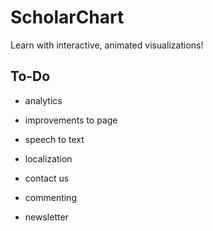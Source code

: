 # ScholarChart

Learn with interactive, animated visualizations!

## To-Do

* analytics

* improvements to page
* speech to text
* localization
* contact us
* commenting
* newsletter